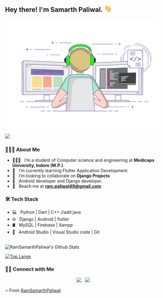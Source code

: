 <h2> Hey there! I'm Samarth Paliwal. <img src="https://github.com/RamSamarthPaliwal/RamSamarthPaliwal/blob/main/Hi.gif" width="25"></h2>
<img align="right" alt="GIF" src="https://github.com/RamSamarthPaliwal/RamSamarthPaliwal/blob/main/gif3.gif" width="500"/>

![](https://komarev.com/ghpvc/?username=RamSamarthPaliwal&color=blue&label=PROFILE+VIEWS)


<h3> 👨🏻‍💻 About Me </h3>

- 👨🏻‍🎓 &nbsp; I’m a student of Computer science and engineering at **Medicaps University, Indore (M.P.).**
- 🔭 &nbsp; I’m currently learning Flutter Application Development.
- 🤝 &nbsp; I’m looking to collaborate on **Django Projects**
- 💼 &nbsp; Android developer and Django developer.
- 📩 &nbsp; Reach me at **ram.paliwal49@gmail.com**

<h3>🛠 Tech Stack</h3>

- 💻 &nbsp; Python | Dart | C++ //add java 
- 🌐 &nbsp; Django | Android | flutter
- 🛢 &nbsp; MySQL | Firebase | Xampp
- 🔧 &nbsp; Android Studio | Visual Studio code | Git

<br>

<img align="center" src="https://github-readme-stats.vercel.app/api?username=RamSamarthPaliwal&include_all_commits=true&count_private=true&show_icons=true&line_height=20&title_color=7A7ADB&icon_color=2234AE&text_color=D3D3D3&bg_color=0,000000,130F40" alt="RamSamarthPaliwal's Github Stats">

</br>

[![Top Langs](https://github-readme-stats.vercel.app/api/top-langs/?username=RamSamarthPaliwal&layout=compact&text_color=daf7dc&bg_color=151515)](https://github.com/RamSamarthPaliwal/github-readme-stats)


<h3> 🤝🏻 Connect with Me </h3>

<p align="center">
&nbsp; <a href="https://www.linkedin.com/in/samarth-p-694785110/" target="_blank" rel="noopener noreferrer"><img src="https://img.icons8.com/plasticine/100/000000/linkedin.png" width="50" /></a>
&nbsp; <a href="mailto:ram.paliwal49@gmail.com" target="_blank" rel="noopener noreferrer"><img src="https://img.icons8.com/plasticine/100/000000/gmail.png"  width="50" /></a>
</p>

⭐️ From [RamSamarthPaliwal](https://github.com/RamSamarthPaliwal)
